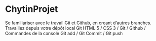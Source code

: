 # ChytinProjet
Se familiariser avec le travail Git et Github, en creant d'autres branches.
Travaillez depuis votre dépôt local Git
HTML 5 / CSS 3 / Git / Github / Commandes de la console Git add / Git Commit / Git push
